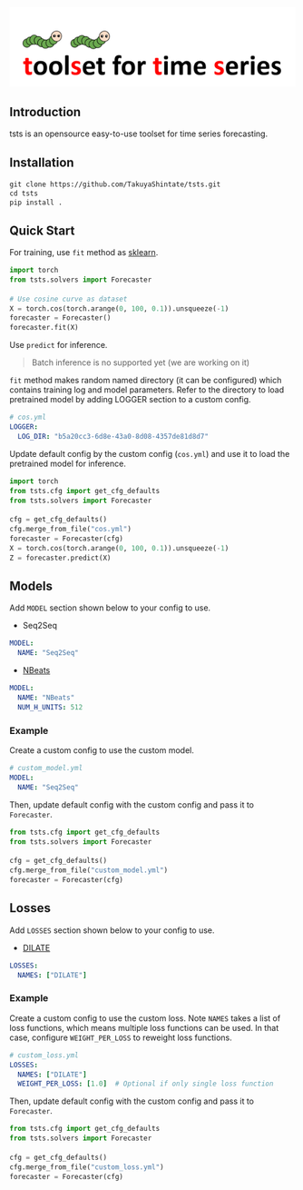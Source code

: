 ![tsts-logo](img/tsts-logo.png)

## Introduction

tsts is an opensource easy-to-use toolset for time series forecasting.

## Installation

```
git clone https://github.com/TakuyaShintate/tsts.git
cd tsts
pip install .
```

## Quick Start

For training, use `fit` method as [sklearn](https://scikit-learn.org/stable/).

```python
import torch
from tsts.solvers import Forecaster

# Use cosine curve as dataset
X = torch.cos(torch.arange(0, 100, 0.1)).unsqueeze(-1)
forecaster = Forecaster()
forecaster.fit(X)
```

Use `predict` for inference.

> Batch inference is no supported yet (we are working on it)

`fit` method makes random named directory (it can be configured) which contains training log and model parameters. Refer to the directory to load pretrained model by adding LOGGER section to a custom config.

```yaml
# cos.yml
LOGGER:
  LOG_DIR: "b5a20cc3-6d8e-43a0-8d08-4357de81d8d7"
```

Update default config by the custom config (`cos.yml`) and use it to load the pretrained model for inference.

```python
import torch
from tsts.cfg import get_cfg_defaults
from tsts.solvers import Forecaster

cfg = get_cfg_defaults()
cfg.merge_from_file("cos.yml")
forecaster = Forecaster(cfg)
X = torch.cos(torch.arange(0, 100, 0.1)).unsqueeze(-1)
Z = forecaster.predict(X)
```

## Models

Add `MODEL` section shown below to your config to use.

* Seq2Seq

```yaml
MODEL:
  NAME: "Seq2Seq"
```

* [NBeats](https://arxiv.org/abs/1905.10437)

```yaml
MODEL:
  NAME: "NBeats"
  NUM_H_UNITS: 512
```

### Example

Create a custom config to use the custom model.

```yaml
# custom_model.yml
MODEL:
  NAME: "Seq2Seq"
```

Then, update default config with the custom config and pass it to `Forecaster`.

```python
from tsts.cfg import get_cfg_defaults
from tsts.solvers import Forecaster

cfg = get_cfg_defaults()
cfg.merge_from_file("custom_model.yml")
forecaster = Forecaster(cfg)
```

## Losses

Add `LOSSES` section shown below to your config to use.

* [DILATE](https://arxiv.org/abs/1909.09020)

```yaml
LOSSES:
  NAMES: ["DILATE"]
```

### Example

Create a custom config to use the custom loss. Note `NAMES` takes a list of loss functions, which means multiple loss functions can be used. In that case, configure `WEIGHT_PER_LOSS` to reweight loss functions.

```yaml
# custom_loss.yml
LOSSES:
  NAMES: ["DILATE"]
  WEIGHT_PER_LOSS: [1.0]  # Optional if only single loss function
```

Then, update default config with the custom config and pass it to `Forecaster`.

```python
from tsts.cfg import get_cfg_defaults
from tsts.solvers import Forecaster

cfg = get_cfg_defaults()
cfg.merge_from_file("custom_loss.yml")
forecaster = Forecaster(cfg)
```
